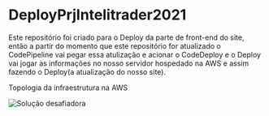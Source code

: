 # DeployPrjIntelitrader2021
Este repositório foi criado para o Deploy da parte de front-end do site,
então a partir do momento que este repositório for atualizado o CodePipeline vai pegar essa atulização
e acionar o CodeDeploy e o Deploy vai jogar as informações no nosso servidor hospedado na AWS e assim fazendo
o Deploy(a atualização do nosso site).

Topologia da infraestrutura na AWS

![Solução desafiadora](https://user-images.githubusercontent.com/94132696/151044590-6b53b479-24b5-4f61-8194-cba17ddad248.PNG)
